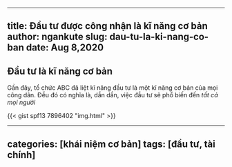 
---
title: Đầu tư được công nhận là kĩ năng cơ bản
author: ngankute
slug: dau-tu-la-ki-nang-co-ban
date: Aug 8,2020
---
## Đầu tư là kĩ năng cơ bản 
Gần đây, tổ chức ABC đã liệt kĩ năng đầu tư là một kĩ năng cơ bản của mọi công dân. 
Đều đó có nghĩa là, dần dần, việc đầu tư sẽ phổ biến đến _tất cả mọi người_

{{< gist spf13 7896402 "img.html" >}}

---
categories: [khái niệm cơ bản]
tags: [đầu tư, tài chính]
---